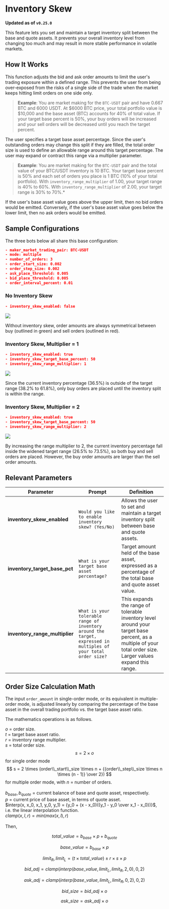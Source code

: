 # Inventory Skew

**Updated as of `v0.25.0`**

This feature lets you set and maintain a target inventory split between the base and quote assets. It prevents your overall inventory level from changing too much and may result in more stable performance in volatile markets.

## How It Works

This function adjusts the bid and ask order amounts to limit the user's trading exposure within a defined range. This prevents the user from being over-exposed from the risks of a single side of the trade when the market keeps hitting limit orders on one side only.

>**Example**: You are market making for the `BTC-USDT` pair and have 0.667 BTC and 6000 USDT. At $6000 BTC price, your total portfolio value is $10,000 and the base asset (BTC) accounts for 40% of total value. If your target base percent is 50%, your buy orders will be increased and your sell orders will be decreased until you reach the target percent.

The user specifies a target base asset percentage. Since the user's outstanding orders may change this split if they are filled, the total order size is used to define an allowable range around this target percentage. The user may expand or contract this range via a multiplier parameter.

>**Example**: You are market making for the `BTC-USDT` pair and the total value of your BTC/USDT inventory is 10 BTC. Your target base percent is 50% and each set of orders you place is 1 BTC (10% of your total portfolio). With `inventory_range_multiplier` of 1.00, your target range is 40% to 60%. With `inventory_range_multiplier` of 2.00, your target range is 30% to 70%.*

If the user's base asset value goes above the upper limit, then no bid orders would be emitted. Conversely, if the user's base asset value goes below the lower limit, then no ask orders would be emitted.

## Sample Configurations

The three bots below all share this base configuration:
```json
- maker_market_trading_pair: BTC-USDT
- mode: multiple
- number_of_orders: 3
- order_start_size: 0.002
- order_step_size: 0.002
- ask_place_threshold: 0.005
- bid_place_threshold: 0.005
- order_interval_percent: 0.01
```

### No Inventory Skew

```json
- inventory_skew_enabled: false
```
![](/assets/img/inventory-skew-none.png)

Without inventory skew, order amounts are always symmetrical between buy (outlined in green) and sell orders (outlined in red).

### Inventory Skew, Multiplier = 1
```json
- inventory_skew_enabled: true
- inventory_skew_target_base_percent: 50
- inventory_skew_range_multiplier: 1
```
![](/assets/img/inventory-skew-1.png)

Since the current inventory percentage (36.5%) is outside of the target range (38.2% to 61.8%), only buy orders are placed until the inventory split is within the range.

### Inventory Skew, Multiplier = 2
```json
- inventory_skew_enabled: true
- inventory_skew_target_base_percent: 50
- inventory_skew_range_multiplier: 2
```
![](/assets/img/inventory-skew-2.png)

By increasing the range multiplier to 2, the current inventory percentage fall inside the widened target range (26.5% to 73.5%), so both buy and sell orders are placed. However, the buy order amounts are larger than the sell order amounts.

## Relevant Parameters

| Parameter | Prompt | Definition |
|-----------|--------|------------|
| **inventory_skew_enabled** | `Would you like to enable inventory skew? (Yes/No)` | Allows the user to set and maintain a target inventory split between base and quote assets. |
| **inventory_target_base_pct** | `What is your target base asset percentage?` | Target amount held of the base asset, expressed as a percentage of the total base and quote asset value. |
| **inventory_range_multiplier** | `What is your tolerable range of inventory around the target, expressed in multiples of your total order size?` | This expands the range of tolerable inventory level around your target base percent, as a multiple of your total order size. Larger values expand this range. |

## Order Size Calculation Math

The input `order_amount` in single-order mode, or its equivalent in multiple-order mode, is adjusted linearly by comparing the percentage of the base asset in the overall trading portfolio vs. the target base asset ratio.

The mathematics operations is as follows.

$o$ = order size.<br/>
$t$ = target base asset ratio.<br />
$r$ = inventory range multiplier.<br />
$s$ = total order size.<br />
$$ s = 2 \times o$$ for single order mode
$$ s = 2 \times (order\\_start\\_size \times n + {{order\\_step\\_size \times n \times (n - 1)} \over 2}) $$ for multiple order mode, with $n$ = number of orders.<br/><br/>
$b_{base}, b_{quote}$ = current balance of base and quote asset, respectively.<br />
$p$ = current price of base asset, in terms of quote asset. <br/>
$interp(x, x_0, x_1, y_0, y_1) = {y_0 + (x - x_0)({y_1 - y_0 \over x_1 - x_0})}$, i.e. the linear interpolation function.<br/>
$clamp(x, l, r) = min(max(x, l), r)$<br/><br/>
Then,<br/>

$$total\_value=b_{base} \times p + b_{quote}$$

$$base\_value=b_{base} \times p $$

$$limit_{R}, limit_{L} = (t \times total\_value) \pm r \times s \times p $$

$$bid\_adj=clamp(interp(base\_value, limit_{L}, limit_{R}, 2, 0), 0, 2)$$

$$ask\_adj=clamp(interp(base\_value, limit_{L}, limit_{R}, 0, 2), 0, 2)$$

$$bid\_size=bid\_adj \times o$$

$$ask\_size=ask\_adj \times o$$

